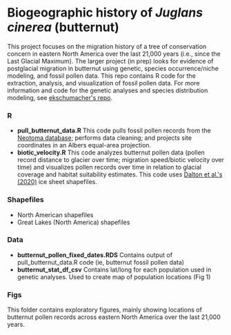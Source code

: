# Biogeographic history of *Juglans cinerea* (butternut)
This project focuses on the migration history of a tree of conservation concern in eastern North America over the last 21,000 years (i.e., since the Last Glacial Maximum).
The larger project (in prep) looks for evidence of postglacial migration in butternut using genetic, species occurrence/niche modeling, and fossil pollen data. This repo contains R code for the extraction, analysis, and visualization of fossil pollen data. For more information and code for the genetic analyses and species distribution modeling, see [ekschumacher's repo](https://github.com/ekschumacher/butternut).

### R
- **pull_butternut_data.R**
This code pulls fossil pollen records from the [Neotoma database](https://www.neotomadb.org/); performs data cleaning; and projects site coordinates in an Albers equal-area projection.
- **biotic_velocity.R** 
This code analyzes butternut pollen data (pollen record distance to glacier over time; migration speed/biotic velocity over time) and visualizes pollen records over time in relation to glacial coverage and habitat suitability estimates. This code uses [Dalton et al.'s (2020)](https://www.sciencedirect.com/science/article/abs/pii/S0277379119307619) ice sheet shapefiles. 

### Shapefiles
- North American shapefiles
- Great Lakes (North America) shapefiles

### Data
- **butternut_pollen_fixed_dates.RDS**
Contains output of pull_butternut_data.R code (ie, butternut fossil pollen data)
- **butternut_stat_df_csv**
Contains lat/long for each population used in genetic analyses. Used to create map of population locations (Fig 1)

### Figs
This folder contains exploratory figures, mainly showing locations of butternut pollen records across eastern North America over the last 21,000 years.
